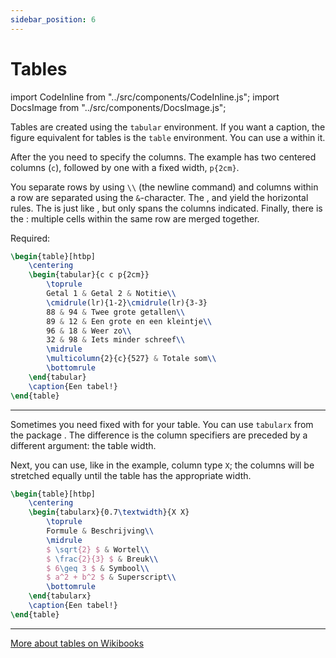 ```yaml
---
sidebar_position: 6
---
```


# Tables

import CodeInline from "../src/components/CodeInline.js";
import DocsImage from "../src/components/DocsImage.js";

Tables are created using the `tabular` environment. If you want a caption, the
figure equivalent for tables is the `table` environment. You can use a <CodeInline code="\caption"/>
within it.

After the <CodeInline code="\begin{tabular}"/> you need to specify the columns. The example has
two centered columns (`c`), followed by one with a fixed width, `p{2cm}`.

You separate rows by using `\\` (the newline command) and columns within a row
are separated using the `&`-character. The <CodeInline code="\toprule"/>, <CodeInline code="\midrule"/> and <CodeInline code="\bottomrule"/>
yield the horizontal rules. The <CodeInline code="\cmidrule"/> is just like <CodeInline code="\midrule"/>, but
only spans the columns indicated. Finally, there is the
<CodeInline code="\multicolumn"/>: multiple cells within the same row are merged together.

Required: <CodeInline code="\usepackage{booktabs}"/>


```latex
\begin{table}[htbp]
    \centering
    \begin{tabular}{c c p{2cm}}
        \toprule
        Getal 1 & Getal 2 & Notitie\\
        \cmidrule(lr){1-2}\cmidrule(lr){3-3}
        88 & 94 & Twee grote getallen\\
        89 & 12 & Een grote en een kleintje\\
        96 & 18 & Weer zo\\
        32 & 98 & Iets minder schreef\\
        \midrule
        \multicolumn{2}{c}{527} & Totale som\\
        \bottomrule
    \end{tabular}
    \caption{Een tabel!}
\end{table}
```

<DocsImage src="/assets/uavlatex/2_Tekstopmaak/tabellen2.svg" pad />

---

Sometimes you need fixed with for your table. You can use `tabularx` from the
package <CodeInline code="\usepackage{tabularx}"/>. The difference is the column
specifiers are preceded by a different argument: the table width.

Next, you can use, like in the example, column type `X`; the columns will be
stretched equally until the table has the appropriate width.

```latex
\begin{table}[htbp]
    \centering
    \begin{tabularx}{0.7\textwidth}{X X}
        \toprule
        Formule & Beschrijving\\
        \midrule
        $ \sqrt{2} $ & Wortel\\
        $ \frac{2}{3} $ & Breuk\\
        $ 6\geq 3 $ & Symbool\\
        $ a^2 + b^2 $ & Superscript\\
        \bottomrule
    \end{tabularx}
    \caption{Een tabel!}
\end{table}
```

<DocsImage src="/assets/uavlatex/2_Tekstopmaak/tabellen1.svg" pad />

---

[More about tables on Wikibooks](https://en.wikibooks.org/wiki/LaTeX/Tables)

